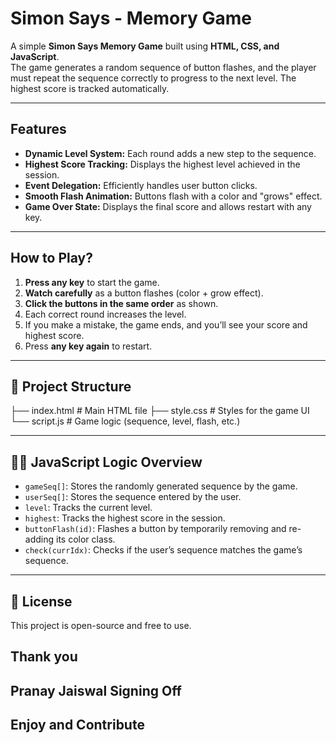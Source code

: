 # Simon Says - Memory Game

A simple **Simon Says Memory Game** built using **HTML, CSS, and JavaScript**.  
The game generates a random sequence of button flashes, and the player must repeat the sequence correctly to progress to the next level. The highest score is tracked automatically.

---

## Features

- **Dynamic Level System:** Each round adds a new step to the sequence.
- **Highest Score Tracking:** Displays the highest level achieved in the session.
- **Event Delegation:** Efficiently handles user button clicks.
- **Smooth Flash Animation:** Buttons flash with a color and "grows" effect.
- **Game Over State:** Displays the final score and allows restart with any key.

---

## How to Play?

1. **Press any key** to start the game.
2. **Watch carefully** as a button flashes (color + grow effect).
3. **Click the buttons in the same order** as shown.
4. Each correct round increases the level.
5. If you make a mistake, the game ends, and you’ll see your score and highest score.
6. Press **any key again** to restart.

---

## 📂 Project Structure
├── index.html # Main HTML file
├── style.css # Styles for the game UI
└── script.js # Game logic (sequence, level, flash, etc.)


---

## 🧑‍💻 JavaScript Logic Overview

- `gameSeq[]`: Stores the randomly generated sequence by the game.
- `userSeq[]`: Stores the sequence entered by the user.
- `level`: Tracks the current level.
- `highest`: Tracks the highest score in the session.
- `buttonFlash(id)`: Flashes a button by temporarily removing and re-adding its color class.
- `check(currIdx)`: Checks if the user’s sequence matches the game’s sequence.

---


## 📜 License

This project is open-source and free to use.

## Thank you 
## Pranay Jaiswal Signing Off 
## Enjoy and Contribute


